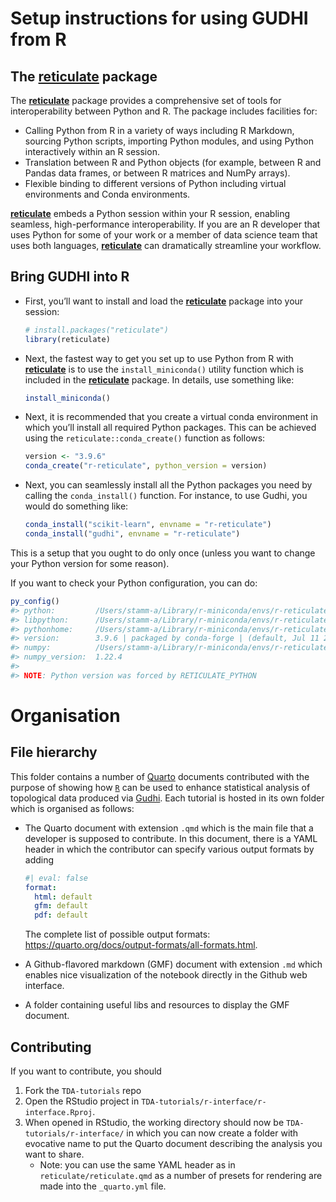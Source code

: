 
<!-- README.md is generated from README.qmd. Please edit that file -->

# Setup instructions for using GUDHI from R

<!-- badges: start -->
<!-- badges: end -->

## The [**reticulate**](https://rstudio.github.io/reticulate/) package

The [**reticulate**](https://rstudio.github.io/reticulate/) package
provides a comprehensive set of tools for interoperability between
Python and R. The package includes facilities for:

-   Calling Python from R in a variety of ways including R Markdown,
    sourcing Python scripts, importing Python modules, and using Python
    interactively within an R session.
-   Translation between R and Python objects (for example, between R and
    Pandas data frames, or between R matrices and NumPy arrays).
-   Flexible binding to different versions of Python including virtual
    environments and Conda environments.

[**reticulate**](https://rstudio.github.io/reticulate/) embeds a Python
session within your R session, enabling seamless, high-performance
interoperability. If you are an R developer that uses Python for some of
your work or a member of data science team that uses both languages,
[**reticulate**](https://rstudio.github.io/reticulate/) can dramatically
streamline your workflow.

## Bring GUDHI into R

-   First, you’ll want to install and load the
    [**reticulate**](https://rstudio.github.io/reticulate/) package into
    your session:

    ``` r
    # install.packages("reticulate")
    library(reticulate)
    ```

-   Next, the fastest way to get you set up to use Python from R with
    [**reticulate**](https://rstudio.github.io/reticulate/) is to use
    the `install_miniconda()` utility function which is included in the
    [**reticulate**](https://rstudio.github.io/reticulate/) package. In
    details, use something like:

    ``` r
    install_miniconda()
    ```

-   Next, it is recommended that you create a virtual conda environment
    in which you’ll install all required Python packages. This can be
    achieved using the `reticulate::conda_create()` function as follows:

    ``` r
    version <- "3.9.6"
    conda_create("r-reticulate", python_version = version)
    ```

-   Next, you can seamlessly install all the Python packages you need by
    calling the `conda_install()` function. For instance, to use Gudhi,
    you would do something like:

    ``` r
    conda_install("scikit-learn", envname = "r-reticulate")
    conda_install("gudhi", envname = "r-reticulate")
    ```

This is a setup that you ought to do only once (unless you want to
change your Python version for some reason).

If you want to check your Python configuration, you can do:

``` r
py_config()
#> python:         /Users/stamm-a/Library/r-miniconda/envs/r-reticulate/bin/python3.9
#> libpython:      /Users/stamm-a/Library/r-miniconda/envs/r-reticulate/lib/libpython3.9.dylib
#> pythonhome:     /Users/stamm-a/Library/r-miniconda/envs/r-reticulate:/Users/stamm-a/Library/r-miniconda/envs/r-reticulate
#> version:        3.9.6 | packaged by conda-forge | (default, Jul 11 2021, 03:36:15)  [Clang 11.1.0 ]
#> numpy:          /Users/stamm-a/Library/r-miniconda/envs/r-reticulate/lib/python3.9/site-packages/numpy
#> numpy_version:  1.22.4
#> 
#> NOTE: Python version was forced by RETICULATE_PYTHON
```

# Organisation

## File hierarchy

This folder contains a number of [Quarto](https://quarto.org) documents
contributed with the purpose of showing how
[`R`](https://www.r-project.org) can be used to enhance statistical
analysis of topological data produced via
[Gudhi](https://gudhi.inria.fr). Each tutorial is hosted in its own
folder which is organised as follows:

-   The Quarto document with extension `.qmd` which is the main file
    that a developer is supposed to contribute. In this document, there
    is a YAML header in which the contributor can specify various output
    formats by adding

    ``` yaml
    #| eval: false
    format:
      html: default
      gfm: default
      pdf: default
    ```

    The complete list of possible output formats:
    <https://quarto.org/docs/output-formats/all-formats.html>.

-   A Github-flavored markdown (GMF) document with extension `.md` which
    enables nice visualization of the notebook directly in the Github
    web interface.

-   A folder containing useful libs and resources to display the GMF
    document.

## Contributing

If you want to contribute, you should

1.  Fork the `TDA-tutorials` repo
2.  Open the RStudio project in
    `TDA-tutorials/r-interface/r-interface.Rproj`.
3.  When opened in RStudio, the working directory should now be
    `TDA-tutorials/r-interface/` in which you can now create a folder
    with evocative name to put the Quarto document describing the
    analysis you want to share.
    -   Note: you can use the same YAML header as in
        `reticulate/reticulate.qmd` as a number of presets for rendering
        are made into the `_quarto.yml` file.
